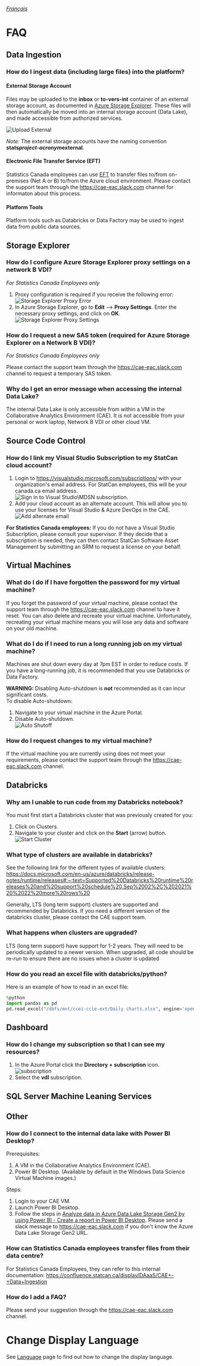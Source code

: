 _[Français](../../fr/FAQ)_
# FAQ

## Data Ingestion ##

### How do I ingest data (including large files) into the platform?

#### External Storage Account
Files may be uploaded to the **inbox** or **to-vers-int** container of an external storage account, as documented in [Azure Storage Explorer](AzureStorage.md). These files will then automatically be moved into an internal storage account (Data Lake), and made accessible from authorized services.

![Upload External](images/UploadExternal.png)

*Note:* The external storage accounts have the naming convention **stats*project-acronym*external**.

#### Electronic File Transfer Service (EFT)
Statistics Canada employees can use [EFT](https://www75.statcan.gc.ca/eft-tef) to transfer files to/from on-premises (Net A or B) to/from the Azure cloud environment. Please  contact the support team through the https://cae-eac.slack.com channel for informaton about this process.

#### Platform Tools
Platform tools such as Databricks or Data Factory may be used to ingest data from public data sources.

## Storage Explorer

### How do I configure Azure Storage Explorer proxy settings on a network B VDI?
_For Statistics Canada Employees only_
1. Proxy configuration is required if you receive the following error:  
![Storage Explorer Proxy Error](images/StorageExplorerError.png)  
2. In Azure Storage Explorer, go to **Edit** --> **Proxy Settings**. Enter the necessary proxy settings, and click on **OK**.  
![Storage Explorer Proxy Settings](images/StorageExplorerProxy.png)  

### How do I request a new SAS token (required for Azure Storage Explorer on a Network B VDI)?
_For Statistics Canada Employees only_

Please contact the support team through the https://cae-eac.slack.com channel to request a temporary SAS token.

### Why do I get an error message when accessing the internal Data Lake?
The internal Data Lake is only accessible from within a VM in the Collaborative Analytics Environment (CAE). It is not accessible from your personal or work laptop, Network B VDI or other cloud VM.

## Source Code Control

### How do I link my Visual Studio Subscription to my StatCan cloud account?
1. Login to https://visualstudio.microsoft.com/subscriptions/ with your organization's email address. For StatCan employees, this will be your canada.ca email address.  
![Sign in to Visual Studio\MDSN subscription](images/AzureSubscription.png).  
2. Add your cloud account as an alternate account.  This will allow you to use your licenses for Visual Studio & Azure DevOps in the CAE.  
![Add alternate email](images/AlternateAccount.png)

**For Statistics Canada employees:**  If you do not have a Visual Studio Subscription, please consult your supervisor. If they decide that a subscription is needed, they can then contact StatCan Software Asset Management by submitting an SRM to request a license on your behalf.

## Virtual Machines

### What do I do if I have forgotten the password for my virtual machine?
If you forget the password of your virtual machine, please contact the support team through the https://cae-eac.slack.com channel to have it reset. You can also delete and recreate your virtual machine. Unfortunately, recreating your virtual machine means you will lose any data and software on your old machine.

### What do I do if I need to run a long running job on my virtual machine?
Machines are shut down every day at 7pm EST in order to reduce costs. If you have a long-running job, it is recommended that you use Databricks or Data Factory.

**WARNING:** Disabling Auto-shutdown is **not** recommended as it can incur significant costs.  
To disable Auto-shutdown:  
1. Navigate to your virtual machine in the Azure Portal.
2. Disable Auto-shutdown.  
![Auto Shutoff](images/VirtualMachineAutoShutoff.png)  

### How do I request changes to my virtual machine?
If the virtual machine you are currently using does not meet your requirements, please contact the support team through the https://cae-eac.slack.com channel.

## Databricks

### Why am I unable to run code from my Databricks notebook?
You must first start a Databricks cluster that was previously created for you:
1. Click on Clusters.  
2. Navigate to your cluster and click on the **Start** (arrow) button.  
![Start Cluster](images/DataBricksStartCluster2.png)

### What type of clusters are available in databricks?
See the following link for the different types of available clusters: 
https://docs.microsoft.com/en-us/azure/databricks/release-notes/runtime/releases#:~:text=Supported%20Databricks%20runtime%20releases%20and%20support%20schedule%20,Sep%2002%2C%202021%20%2022%20more%20rows%20

Generally, LTS (long term support) clusters are supported and recommended by Databricks. If you need a different version of the databricks cluster, please contact the CAE support team.

### What happens when clusters are upgraded?
LTS (long term support) have support for 1-2 years. They will need to be periodically updated to a newer version. When upgraded, all code should be re-run to ensure there are no issues when a cluster is updated

### How do you read an excel file with databricks/python?
Here is an example of how to read in an excel file:
```python
%python
import pandas as pd
pd.read_excel("/dbfs/mnt/ccei-ccie-ext/Daily charts.xlsx", engine='openyxl')
```

## Dashboard
### How do I change my subscription so that I can see my resources?
1. In the Azure Portal click the **Directory + subscription** icon.
![subscription](images/Subscription.png)
2. Select the **vdl** subscription.

## SQL Server Machine Leaning Services


## Other

### How do I connect to the internal data lake with Power BI Desktop?
Prerequisites:
1. A VM in the Collaborative Analytics Environment (CAE).
2. Power BI Desktop. (Available by default in the Windows Data Science Virtual Machine images.)

Steps:
1. Login to your CAE VM.  
2. Launch Power BI Desktop.  
3. Follow the steps in [Analyze data in Azure Data Lake Storage Gen2 by using Power BI - Create a report in Power BI Desktop](https://docs.microsoft.com/en-us/power-query/connectors/datalakestorage#create-a-report-in-power-bi-desktop). Please send a slack message to https://cae-eac.slack.com if you don't know the Azure Data Lake Storage Gen2 URL.

### How can Statistics Canada employees transfer files from their data centre?
For Statistics Canada Employees, they can refer to this internal documentation: https://confluence.statcan.ca/display/DAaaS/CAE+-+Data+Ingestion

### How do I add a FAQ?
Please send your suggestion through the https://cae-eac.slack.com channel.

# Change Display Language

See [Language](Language.md) page to find out how to change the display language.
